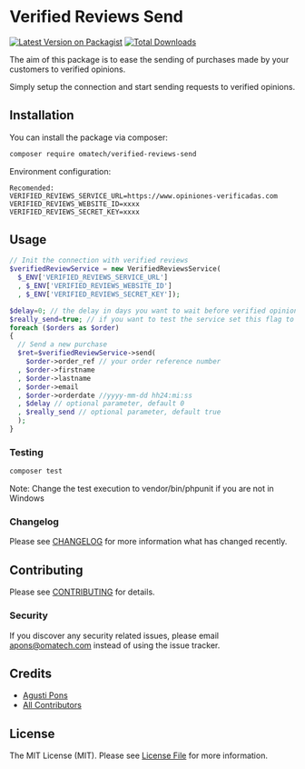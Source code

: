 # Verified Reviews Send

[![Latest Version on Packagist](https://img.shields.io/packagist/v/omatech/verified-reviews-send.svg?style=flat-square)](https://packagist.org/packages/omatech/verified-reviews-send)
[![Total Downloads](https://img.shields.io/packagist/dt/omatech/verified-reviews-send.svg?style=flat-square)](https://packagist.org/packages/omatech/verified-reviews-send)


The aim of this package is to ease the sending of purchases made by your customers to verified opinions.

Simply setup the connection and start sending requests to verified opinions.

## Installation

You can install the package via composer:

```bash
composer require omatech/verified-reviews-send
```

Environment configuration:

```env
Recomended:
VERIFIED_REVIEWS_SERVICE_URL=https://www.opiniones-verificadas.com
VERIFIED_REVIEWS_WEBSITE_ID=xxxx
VERIFIED_REVIEWS_SECRET_KEY=xxxx
```

## Usage

``` php
// Init the connection with verified reviews
$verifiedReviewService = new VerifiedReviewsService(
  $_ENV['VERIFIED_REVIEWS_SERVICE_URL']
  , $_ENV['VERIFIED_REVIEWS_WEBSITE_ID']
  , $_ENV['VERIFIED_REVIEWS_SECRET_KEY']);

$delay=0; // the delay in days you want to wait before verified opinions send the mail to the user
$really_send=true; // if you want to test the service set this flag to false and no requests will be send
foreach ($orders as $order) 
{
  // Send a new purchase
  $ret=$verifiedReviewService->send(
    $order->order_ref // your order reference number
  , $order->firstname
  , $order->lastname
  , $order->email
  , $order->orderdate //yyyy-mm-dd hh24:mi:ss
  , $delay // optional parameter, default 0
  , $really_send // optional parameter, default true 
  );
}

```


### Testing

``` bash
composer test
```

Note: Change the test execution to vendor/bin/phpunit if you are not in Windows

### Changelog

Please see [CHANGELOG](CHANGELOG.md) for more information what has changed recently.

## Contributing

Please see [CONTRIBUTING](CONTRIBUTING.md) for details.

### Security

If you discover any security related issues, please email apons@omatech.com instead of using the issue tracker.

## Credits

- [Agusti Pons](https://github.com/aponscat)
- [All Contributors](../../contributors)

## License

The MIT License (MIT). Please see [License File](LICENSE.md) for more information.